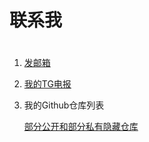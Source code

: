 # 联系我

# 



1. [发邮箱](mailto:"erzhonglifan@gmail.com") 

2. [我的TG电报](t.me/ncstlifan)

3. 我的Github仓库列表

   [部分公开和部分私有隐藏仓库](https://weibo.com/6623435006/4860676265214867)